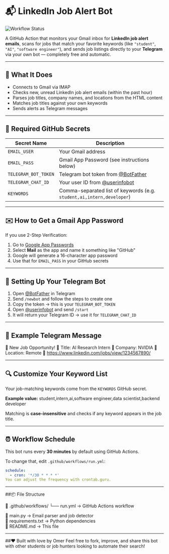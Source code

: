 # 📬 LinkedIn Job Alert Bot

![Workflow Status](https://github.com/your-username/linkedin-alert-job-bot/actions/workflows/run.yml/badge.svg)

A GitHub Action that monitors your Gmail inbox for **LinkedIn job alert emails**, scans for jobs that match your favorite keywords (like `"student"`, `"AI"`, `"software engineer"`), and sends job listings directly to your **Telegram** via your own bot — completely free and automatic.

---

## 🚀 What It Does

- Connects to Gmail via IMAP  
- Checks new, unread LinkedIn job alert emails (within the past hour)  
- Parses job titles, company names, and locations from the HTML content  
- Matches job titles against your own keywords  
- Sends alerts as Telegram messages  

---

## 🔐 Required GitHub Secrets

| Secret Name            | Description                                                                |
|------------------------|----------------------------------------------------------------------------|
| `EMAIL_USER`           | Your Gmail address                                                         |
| `EMAIL_PASS`           | Gmail App Password (see instructions below)                                |
| `TELEGRAM_BOT_TOKEN`   | Telegram bot token from [@BotFather](https://t.me/BotFather)               |
| `TELEGRAM_CHAT_ID`     | Your user ID from [@userinfobot](https://t.me/userinfobot)                 |
| `KEYWORDS`             | Comma-separated list of keywords (e.g. `student,ai,intern,developer`)      |

---

## ✉️ How to Get a Gmail App Password

If you use 2-Step Verification:

1. Go to [Google App Passwords](https://myaccount.google.com/apppasswords)  
2. Select **Mail** as the app and name it something like "GitHub"  
3. Google will generate a 16-character app password  
4. Use that for `EMAIL_PASS` in your GitHub secrets  

---

## 🤖 Setting Up Your Telegram Bot

1. Open [@BotFather](https://t.me/BotFather) in Telegram  
2. Send `/newbot` and follow the steps to create one  
3. Copy the token → this is your `TELEGRAM_BOT_TOKEN`  
4. Open [@userinfobot](https://t.me/userinfobot) and send `/start`  
5. It will return your Telegram ID → use it for `TELEGRAM_CHAT_ID`  

---

## 📲 Example Telegram Message

💼 New Job Opportunity!
📝 Title: AI Research Intern
🏢 Company: NVIDIA
📍 Location: Remote
🔗 https://www.linkedin.com/jobs/view/1234567890/

---

## 🔍 Customize Your Keyword List

Your job-matching keywords come from the `KEYWORDS` GitHub secret.

**Example value:**
student,intern,ai,software engineer,data scientist,backend developer


Matching is **case-insensitive** and checks if any keyword appears in the job title.

---

## ⏰ Workflow Schedule

This bot runs every **30 minutes** by default using GitHub Actions.

To change that, edit `.github/workflows/run.yml`:

```yaml
schedule:
  - cron: '*/30 * * * *'
You can adjust the frequency with crontab.guru.
```

---

##📦 File Structure

📁 .github/workflows/
   └── run.yml           → GitHub Actions workflow

📄 main.py               → Email parser and job detector  
📄 requirements.txt      → Python dependencies  
📄 README.md             → This file  

---

##❤️ Built with love by Omer
Feel free to fork, improve, and share this bot with other students or job hunters looking to automate their search!

